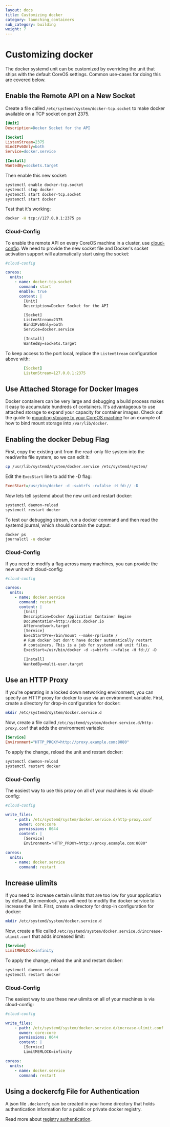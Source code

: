 ```yaml
---
layout: docs
title: Customizing docker
category: launching_containers
sub_category: building
weight: 7
---
```


# Customizing docker

The docker systemd unit can be customized by overriding the unit that ships with the default CoreOS settings. Common use-cases for doing this are covered below.

## Enable the Remote API on a New Socket

Create a file called `/etc/systemd/system/docker-tcp.socket` to make docker available on a TCP socket on port 2375.

```ini
[Unit]
Description=Docker Socket for the API

[Socket]
ListenStream=2375
BindIPv6Only=both
Service=docker.service

[Install]
WantedBy=sockets.target
```

Then enable this new socket:

```sh
systemctl enable docker-tcp.socket
systemctl stop docker
systemctl start docker-tcp.socket
systemctl start docker
```

Test that it's working:

```sh
docker -H tcp://127.0.0.1:2375 ps
```

### Cloud-Config

To enable the remote API on every CoreOS machine in a cluster, use [cloud-config]({{site.baseurl}}/docs/cluster-management/setup/cloudinit-cloud-config). We need to provide the new socket file and Docker's socket activation support will automatically start using the socket:

```yaml
#cloud-config

coreos:
  units:
    - name: docker-tcp.socket
      command: start
      enable: true
      content: |
        [Unit]
        Description=Docker Socket for the API

        [Socket]
        ListenStream=2375
        BindIPv6Only=both
        Service=docker.service

        [Install]
        WantedBy=sockets.target
```

To keep access to the port local, replace the `ListenStream` configuration above with:

```yaml
        [Socket]
        ListenStream=127.0.0.1:2375
```

## Use Attached Storage for Docker Images

Docker containers can be very large and debugging a build process makes it easy to accumulate hundreds of containers. It's advantageous to use attached storage to expand your capacity for container images. Check out the guide to [mounting storage to your CoreOS machine]({{site.baseurl}}/docs/cluster-management/setup/mounting-storage/#use-attached-storage-for-docker) for an example of how to bind mount storage into `/var/lib/docker`.

## Enabling the docker Debug Flag

First, copy the existing unit from the read-only file system into the read/write file system, so we can edit it:

```sh
cp /usr/lib/systemd/system/docker.service /etc/systemd/system/
```

Edit the `ExecStart` line to add the -D flag:

```ini
ExecStart=/usr/bin/docker -d -s=btrfs -r=false -H fd:// -D
```

Now lets tell systemd about the new unit and restart docker:

```sh
systemctl daemon-reload
systemctl restart docker
```

To test our debugging stream, run a docker command and then read the systemd journal, which should contain the output:

```sh
docker ps
journalctl -u docker
```

### Cloud-Config

If you need to modify a flag across many machines, you can provide the new unit with cloud-config:

```yaml
#cloud-config

coreos:
  units:
    - name: docker.service
      command: restart
      content: |
        [Unit]
        Description=Docker Application Container Engine 
        Documentation=http://docs.docker.io
        After=network.target
        [Service]
        ExecStartPre=/bin/mount --make-rprivate /
        # Run docker but don't have docker automatically restart
        # containers. This is a job for systemd and unit files.
        ExecStart=/usr/bin/docker -d -s=btrfs -r=false -H fd:// -D

        [Install]
        WantedBy=multi-user.target
```

## Use an HTTP Proxy

If you're operating in a locked down networking environment, you can specify an HTTP proxy for docker to use via an environment variable. First, create a directory for drop-in configuration for docker:

```sh
mkdir /etc/systemd/system/docker.service.d
```

Now, create a file called `/etc/systemd/system/docker.service.d/http-proxy.conf` that adds the environment variable:

```ini
[Service]
Environment="HTTP_PROXY=http://proxy.example.com:8080"
```

To apply the change, reload the unit and restart docker:

```sh
systemctl daemon-reload
systemctl restart docker
```

### Cloud-Config

The easiest way to use this proxy on all of your machines is via cloud-config:

```yaml
#cloud-config

write_files:
    - path: /etc/systemd/system/docker.service.d/http-proxy.conf
      owner: core:core
      permissions: 0644
      content: |
        [Service]
        Environment="HTTP_PROXY=http://proxy.example.com:8080"

coreos:
  units:
    - name: docker.service
      command: restart
```

## Increase ulimits

If you need to increase certain ulimits that are too low for your application by default, like memlock, you will need to modify the docker service to increase the limit. First, create a directory for drop-in configuration for docker:

```sh
mkdir /etc/systemd/system/docker.service.d
```

Now, create a file called `/etc/systemd/system/docker.service.d/increase-ulimit.conf` that adds increased limit:

```ini
[Service]
LimitMEMLOCK=infinity
```

To apply the change, reload the unit and restart docker:

```sh
systemctl daemon-reload
systemctl restart docker
```

### Cloud-Config

The easiest way to use these new ulimits on all of your machines is via cloud-config:

```yaml
#cloud-config

write_files:
    - path: /etc/systemd/system/docker.service.d/increase-ulimit.conf
      owner: core:core
      permissions: 0644
      content: |
        [Service]
        LimitMEMLOCK=infinity

coreos:
  units:
    - name: docker.service
      command: restart
```


## Using a dockercfg File for Authentication

A json file `.dockercfg` can be created in your home directory that holds authentication information for a public or private docker registry.

Read more about [registry authentication]({{site.baseurl}}/docs/launching-containers/building/registry-authentication).